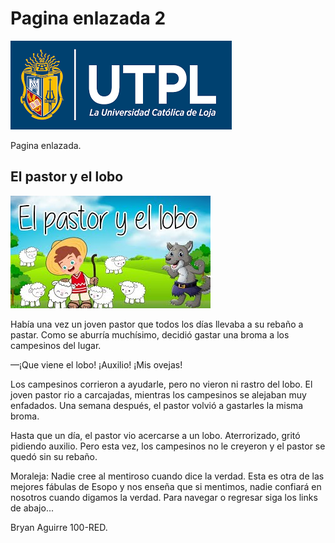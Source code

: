 # Pagina enlazada 2

![Logo UTPL](UTPL.png)

Pagina enlazada.

## El pastor y el lobo

![Pastor y lobo](pastor.jpg)

Había una vez un joven pastor que todos los días llevaba a su rebaño a pastar. Como se aburría muchísimo, decidió gastar una broma a los campesinos del lugar.

—¡Que viene el lobo! ¡Auxilio! ¡Mis ovejas!

Los campesinos corrieron a ayudarle, pero no vieron ni rastro del lobo. El joven pastor rio a carcajadas, mientras los campesinos se alejaban muy enfadados. Una semana después, el pastor volvió a gastarles la misma broma. 

Hasta que un día, el pastor vio acercarse a un lobo. Aterrorizado, gritó pidiendo auxilio. Pero esta vez, los campesinos no le creyeron y el pastor se quedó sin su rebaño.

Moraleja: Nadie cree al mentiroso cuando dice la verdad. Esta es otra de las mejores fábulas de Esopo y nos enseña que si mentimos, nadie confiará en nosotros cuando digamos la verdad.
Para navegar o regresar siga los links de abajo...

Bryan Aguirre 100-RED.

```{tableofcontents}
```
